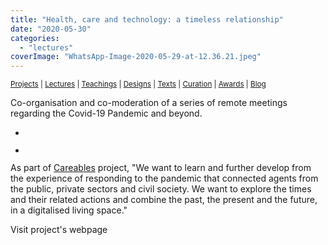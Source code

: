 ```yaml
---
title: "Health, care and technology: a timeless relationship"
date: "2020-05-30"
categories: 
  - "lectures"
coverImage: "WhatsApp-Image-2020-05-29-at-12.36.21.jpeg"
---
```


<small>[Projects](../projects.html) | [Lectures](../lectures.html) | [Teachings](../teachings.html) | [Designs](../designs.html) | [Texts](../texts.html) | [Curation](../curation.html) | [Awards](../awards.html) | <a href="https://readruiz.medium.com/" target="_blank">Blog</a></small>

Co-organisation and co-moderation of a series of remote meetings regarding the Covid-19 Pandemic and beyond.

- <a href="https://thisismyart.eratudomato.online/wp-content/uploads/sites/11/2020/05/WhatsApp-Image-2020-05-29-at-12.36.221.jpeg"><img src="images/WhatsApp-Image-2020-05-29-at-12.36.221-1024x649.jpeg" alt="" /></a>
    
- <a href="https://thisismyart.eratudomato.online/wp-content/uploads/sites/11/2020/05/WhatsApp-Image-2020-05-29-at-12.36.22.jpeg"><img src="images/WhatsApp-Image-2020-05-29-at-12.36.22-1024x639.jpeg" alt="" /></a>
    

As part of [Careables](http://thisismy.art.br/careables-latin-america/) project, "We want to learn and further develop from the experience of responding to the pandemic that connected agents from the public, private sectors and civil society. We want to explore the times and their related actions and combine the past, the present and the future, in a digitalised living space."

Visit project's webpage

